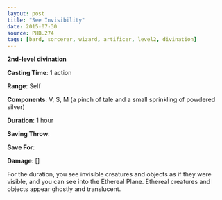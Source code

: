 ```yaml
---
layout: post
title: "See Invisibility"
date: 2015-07-30
source: PHB.274
tags: [bard, sorcerer, wizard, artificer, level2, divination]
---
```


**2nd-level divination**

**Casting Time**: 1 action

**Range**: Self

**Components**: V, S, M (a pinch of tale and a small sprinkling of powdered silver)

**Duration**: 1 hour

**Saving Throw**:

**Save For**:

**Damage**: []

For the duration, you see invisible creatures and objects as if they were visible, and you can see into the Ethereal Plane. Ethereal creatures and objects appear ghostly and translucent.
